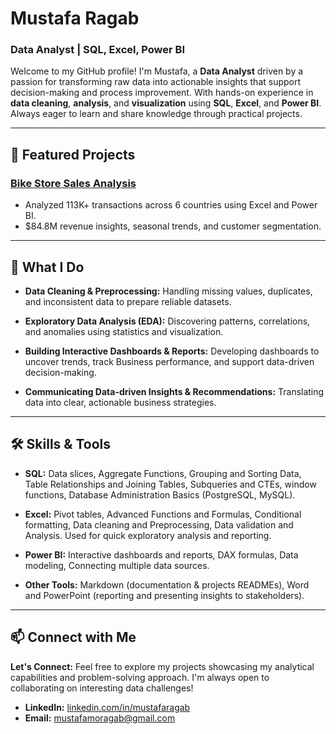 # Mustafa Ragab
### Data Analyst | SQL, Excel, Power BI
Welcome to my GitHub profile! I'm Mustafa, a **Data Analyst** driven by a passion for transforming raw data into actionable insights that support decision-making and process improvement. With hands-on experience in **data cleaning**, **analysis**, and **visualization** using **SQL**, **Excel**, and **Power BI**. Always eager to learn and share knowledge through practical projects.

---
  
## 📂 Featured Projects
### [Bike Store Sales Analysis](https://github.com/mustafamragab/Bike-Store-Sales-Analysis/blob/main/README.md)
  - Analyzed 113K+ transactions across 6 countries using Excel and Power BI.
  - $84.8M revenue insights, seasonal trends, and customer segmentation.

---

## 📌 What I Do  
- **Data Cleaning & Preprocessing:** Handling missing values, duplicates, and inconsistent data to prepare reliable datasets.
 
- **Exploratory Data Analysis (EDA):** Discovering patterns, correlations, and anomalies using statistics and visualization.

- **Building Interactive Dashboards & Reports:** Developing dashboards to uncover trends, track Business performance, and support data-driven decision-making.

- **Communicating Data-driven Insights & Recommendations:** Translating data into clear, actionable business strategies.

---

## 🛠️ Skills & Tools
- **SQL:** Data slices, Aggregate Functions, Grouping and Sorting Data, Table Relationships and Joining Tables, Subqueries and CTEs, window functions, Database Administration Basics (PostgreSQL, MySQL).

- **Excel:** Pivot tables, Advanced Functions and Formulas, Conditional formatting, Data cleaning and Preprocessing, Data validation and Analysis. Used for quick exploratory analysis and reporting.

- **Power BI:** Interactive dashboards and reports, DAX formulas, Data modeling, Connecting multiple data sources.

- **Other Tools:** Markdown (documentation & projects READMEs), Word and PowerPoint (reporting and presenting insights to stakeholders).

---

## 📫 Connect with Me
**Let's Connect:** Feel free to explore my projects showcasing my analytical capabilities and problem-solving approach. I'm always open to collaborating on interesting data challenges!

- **LinkedIn:** [linkedin.com/in/mustafaragab](https://www.linkedin.com/in/mustafaragab/)  
- **Email:** mustafamoragab@gmail.com 
